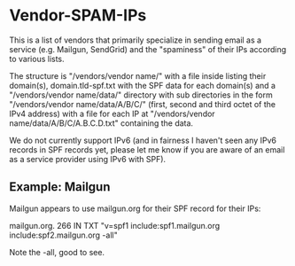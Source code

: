 # Vendor-SPAM-IPs

This is a list of vendors that primarily specialize in sending email as a service (e.g. Mailgun, SendGrid) and the "spaminess" of their IPs according to various lists.

The structure is "/vendors/vendor name/" with a file inside listing their domain(s), domain.tld-spf.txt with the SPF data for each domain(s) and a "/vendors/vendor name/data/" directory with sub directories in the form "/vendors/vendor name/data/A/B/C/" (first, second and third octet of the IPv4 address) with a file for each IP at "/vendors/vendor name/data/A/B/C/A.B.C.D.txt" containing the data.

We do not currently support IPv6 (and in fairness I haven't seen any IPv6 records in SPF records yet, please let me know if you are aware of an email as a service provider using IPv6 with SPF). 

## Example: Mailgun

Mailgun appears to use mailgun.org for their SPF record for their IPs:

mailgun.org.            266     IN      TXT     "v=spf1 include:spf1.mailgun.org include:spf2.mailgun.org -all"

Note the -all, good to see.
